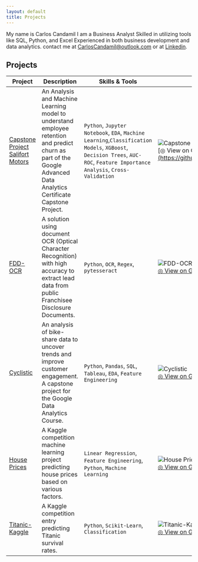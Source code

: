 ```yaml
---
layout: default
title: Projects
---
```


My name is Carlos Candamil I am a Business Analyst Skilled in utilizing tools like SQL, Python, and Excel Experienced in both business development and data analytics. contact me at CarlosCandamil@outlook.com or at [Linkedin](https://www.linkedin.com/in/carlos-candamil-14375624/). 

## Projects  

| Project         | Description                          | Skills & Tools                   | ◎ ◎ ◎ ◎ ◎  |
|------------------|--------------------------------------|-----------------------------------|------------------------------------|
| [Capstone Project Salifort Motors](projects/Capstone_Project_Salifort_Motors/README.md) | An Analysis and Machine Learning model to understand employee retention and predict churn as part of the Google Advanced Data Analytics Certificate Capstone Project. | `Python`, `Jupyter Notebook`, `EDA`, `Machine Learning`,`Classification Models`, `XGBoost`, `Decision Trees`, `AUC-ROC`, `Feature Importance Analysis`, `Cross-Validation` | ![Capstone](projects/Capstone_Project_Salifort_Motors/Google_Advanced_Analytics_SalifortMotors_Code_files/Google_Advanced_Analytics_SalifortMotors_Code_38_0.png) <br>[◎ View on GitHub](https://github.com/CarlosCandamil/FDD-OCR](https://github.com/CarlosCandamil/Capstone_Project_Salifort_Motors) |
| [FDD-OCR](projects/FDD-OCR/README.md)    | A solution using document OCR (Optical Character Recognition) with high accuracy to extract lead data from public Franchisee Disclosure Documents. | `Python`, `OCR`, `Regex`, `pytesseract` | ![FDD-OCR](projects/FDD-OCR/Image.png) <br> [◎ View on GitHub](https://github.com/CarlosCandamil/FDD-OCR) |
| [Cyclistic](projects/Cyclistic/README.md) | An analysis of bike-share data to uncover trends and improve customer engagement. A capstone project for the Google Data Analytics Course. | `Python`, `Pandas`, `SQL`, `Tableau`, `EDA`, `Feature Engineering` | ![Cyclistic](projects/Cyclistic/Dashboard2.png) <br> [◎ View on GitHub](https://github.com/CarlosCandamil/Cyclistic) |
| [House Prices](projects/House_Prices/README.md) | A Kaggle competition machine learning project predicting house prices based on various factors. | `Linear Regression`, `Feature Engineering`, `Python`, `Machine Learning` | ![House Prices](projects/House_Prices/Houses_20pc_files/Houses_20pc_22_1.png) <br> [◎ View on GitHub](https://github.com/CarlosCandamil/House_Prices) |
| [Titanic-Kaggle](projects/Titanic-Kaggle/README.md) | A Kaggle competition entry predicting Titanic survival rates. | `Python`, `Scikit-Learn`, `Classification` | ![Titanic-Kaggle](projects/Titanic-Kaggle/image.jpg) <br> [◎ View on GitHub](https://github.com/CarlosCandamil/Titanic-Kaggle) |
